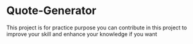 # Quote-Generator
This project is for practice purpose you can contribute in this project to improve your skill and enhance your knowledge if you want
